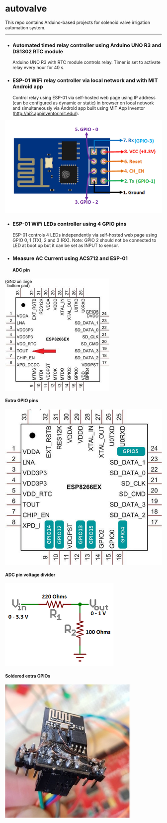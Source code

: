 # autovalve
This repo contains Arduino-based projects for solenoid valve irrigation automation system.
***
* ### Automated timed relay controller using Arduino UNO R3 and DS1302 RTC module
  Arduino UNO R3 with RTC module controls relay. Timer is set to activate relay every hour for 40 s.

* ### ESP-01 WiFi relay controller via local network and with MIT Android app
  Control relay using ESP-01 via self-hosted web page using IP address (can be configured as dynamic or static) in browser on local network and simultaneously via Android app built using MIT App Inventor (http://ai2.appinventor.mit.edu/).
  
![alt text](https://github.com/fabfarm/autovalve/blob/master/ESP01-pins.png "ESP-01 pins")

* ### ESP-01 WiFi LEDs controller using 4 GPIO pins
  ESP-01 controls 4 LEDs independently via self-hosted web page using GPIO 0, 1 (TX), 2 and 3 (RX). 
  Note: GPIO 2 should not be connected to LED at boot up but it can be set as INPUT to sensor.

* ### Measure AC Current using ACS712 and ESP-01

  #### ADC pin

![alt text](https://github.com/fabfarm/autovalve/blob/master/ESP8266EX.jpg "ESP-01 ADC pin")

  #### Extra GPIO pins

![alt text](https://github.com/fabfarm/autovalve/blob/master/esp8266_extra_gpio.jpg "ESP-01 extra GPIOs")

  #### ADC pin voltage divider

![alt text](https://github.com/fabfarm/autovalve/blob/master/esp01adcvoltagedivider.png "ESP-01 ADC Voltage Divider")

  #### Soldered extra GPIOs

![alt text](https://github.com/fabfarm/autovalve/blob/master/ESP-01solderedextraGPIOs.jpg "ESP-01 soldered extra GPIOs")
